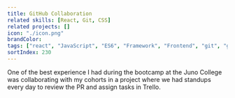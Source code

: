 ```yaml
---
title: GitHub Collaboration
related skills: [React, Git, CSS]
related projects: []
icon: "./icon.png"
brandColor:
tags: ["react", "JavaScript", "ES6", "Framework", "Frontend", "git", "github"]
sortIndex: 230
---
```


One of the best experience I had during the bootcamp at the Juno College was collaborating with my cohorts in a project where we had standups every day to review the PR and assign tasks in Trello.

